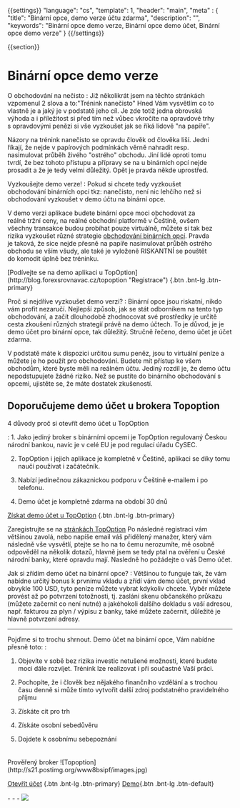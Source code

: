 {{settings}}
  "language": "cs",
  "template": 1,
  "header": "main",
  "meta" : {
    "title": "Binární opce, demo verze účtu zdarma",
    "description": "",
    "keywords": "Binární opce demo verze, Binární opce demo účet, Binární opce demo verze"
  }
{{/settings}}

<div class="row">
<div class="col-md-9" role="main" markdown="1">

{{section}}
# Binární opce demo verze



<div class="row" style="width:92%">
  <div class="col-md-6" markdown="1">
O obchodování na nečisto
:    
Již několikrát jsem na těchto stránkách vzpomenul 2 slova a to:"Trénink nanečisto" Hned Vám vysvětlím co to vlastně je a jaký je v podstatě jeho cíl. Je zde totiž jedna obrovská výhoda a i příležitost si před tím než vůbec vkročíte na opravdové trhy s opravdovými penězi si vše vyzkoušet jak se říká lidově "na papíře". 

Názory na trénink nanečisto se opravdu člověk od člověka liší. Jedni říkají, že nejde v papírových podmínkách věrně nahradit resp. nasimulovat průběh živého "ostrého" obchodu. Jiní lidé oproti tomu tvrdí, že bez tohoto přístupu a přípravy se na u binárních opcí nejde prosadit a že je tedy velmi důležitý. Opět je pravda někde uprostřed. 



</div>
  <div class="col-md-6" markdown="1">
Vyzkoušejte demo verze!
:   
Pokud si chcete tedy vyzkoušet obchodování binárních opcí tkz: nanečisto, není nic lehčího než si obchodování vyzkoušet v demo účtu na bínární opce. 

V demo verzi aplikace budete binární opce moci obchodovat za reálné tržní ceny, na reálné obchodní platformě v Češtině, ovšem všechny transakce budou probíhat pouze virtuálně, můžete si tak bez rizika vyzkoušet různé strategie [obchodování binárních opcí](http://www.forexsrovnavac.cz/binarni-opce). Pravda je taková, že sice nejde přesně na papíře nasimulovat průběh ostrého obchodu se vším všudy, ale také je vyloženě RISKANTNÍ se pouštět do komodit úplně bez tréninku.

</div>
</div>
[Podívejte se na demo aplikaci u TopOption](http://blog.forexsrovnavac.cz/topoption "Registrace") {.btn .bnt-lg .btn-primary}

Proč si nejdříve vyzkoušet demo verzi?
:    Binární opce jsou riskatní, nikdo vám profit nezaručí. Nejlepší způsob, jak se stát odborníkem na tento typ obchodování, a začít dlouhodobě zhodnocovat své prostředky je určitě cesta zkoušení různých strategií právě na demo účtech.  To je důvod, je je demo účet pro binární opce, tak důležitý. Stručně řečeno, demo účet je účet zdarma. 

V podstatě máte k dispozici určitou sumu peněz, jsou to virtuální peníze a můžete je ho použít pro obchodování. Budete mít přístup ke všem obchodům, které byste měli na reálném účtu. Jediný rozdíl je, že demo účtu nepodstupujete žádné riziko. Než se pustíte do binárního obchodování s opcemi, ujistěte se, že máte dostatek zkušeností.



## Doporučujeme demo účet u brokera Topoption

4 důvody proč si otevřít demo účet u TopOption

: 1. Jako jediný broker s binárními opcemi je TopOption regulovaný Českou národní bankou, navíc je v celé EU je pod regulací úřadu CySEC.

2. TopOption i jejich aplikace je kompletně v Češtině, aplikaci se díky tomu naučí používat i začátečník.

3. Nabízí jedinečnou zákaznickou podporu v Češtině e-mailem i po telefonu.

4. Demo účet je kompletně zdarma na období 30 dnů

[Získat demo účet u TopOption](http://blog.forexsrovnavac.cz/topoption "Registrace") {.btn .bnt-lg .btn-primary}

Zaregistrujte se na [stránkách TopOption](http://blog.forexsrovnavac.cz/topoption "Registrace") Po následné registraci vám většinou zavolá, nebo napíše email váš přidělený manažer, který vám následně vše vysvětlí, ptejte se ho na to čemu nerozumíte, mě osobně odpověděl na několik dotazů, hlavně jsem se tedy ptal na ověření u České národní banky, které opravdu mají. Nasledně ho požádejte o váš Demo účet. 

Jak si zřídím demo účet na binární opce?
:   Většinou to funguje tak, že vám nabídne určitý bonus k prvnímu vkladu a zřídí vám demo účet, první vklad obvykle 100 USD, tyto peníze můžete vybrat kdykoliv chcete. Vyběr můžete provést až po potvrzení totožnosti, tj. zaslání skenu občanského průkazu (můžete začernit co není nutné) a jakéhokoli dalšího dokladu s vaší adresou, např. fakturou za plyn / výpisu z banky, také můžete začernit, důležité je hlavně potvrzení adresy.
- - -

Pojďme si to trochu shrnout. Demo účet na binární opce, Vám nabídne přesně toto:
:   

1. Objevíte v sobě bez rizika investic netušené možnosti, které budete moci dále rozvíjet. Trénink lze realizovat i při součastné Vaší práci.

2. Pochopíte, že i člověk bez nějakého finančního vzdělání a s trochou času denně si může tímto vytvořit další zdroj podstatného pravidelného příjmu

3. Získáte cit pro trh

4. Získáte osobní sebedůvěru

5. Dojdete k osobnímu sebepoznání



</div>
<div class="col-md-3" markdown="1">
<div class="well" markdown="1" style="margin-top: 2.5em">
Prověřený broker
![Topoption](http://s21.postimg.org/www8bsipf/images.jpg)  

[Otevřít účet](http://blog.forexsrovnavac.cz/topoption "Registrace") {.btn .bnt-lg .btn-primary} [Demo](http://blog.forexsrovnavac.cz/topoption "Demo účet"){.btn .bnt-lg .btn-default}

</div>
<div class="container-fluid" markdown="1">
<div class="container-fluid" markdown="1">
</div>
- - -

<a href="http://blog.forexsrovnavac.cz/topoption"  target="_blank">
 <img src="http://blog.forexsrovnavac.cz/wp-content/uploads/2014/10/informace.png" width="" height=""/>

</a>
</div>
</div>
</div>